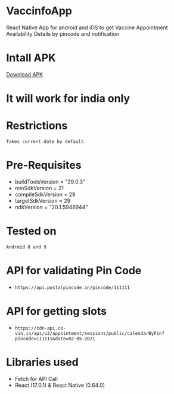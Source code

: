 # VaccinfoApp
React Native App for android and iOS to get Vaccine Appointment Availability Details by pincode and notification

# Intall APK
[Download APK](https://github.com/TheRakeshPurohit/VaccinfoApp/suites/2633287258/artifacts/57763049)
# It will work for india only

# Restrictions
    Takes current date by default.
# Pre-Requisites

 - buildToolsVersion = "29.0.3"
 - minSdkVersion = 21
 - compileSdkVersion = 29
 - targetSdkVersion = 29
 - ndkVersion = "20.1.5948944"

# Tested on
    Android 8 and 9

# API for validating Pin Code 
 - `https://api.postalpincode.in/pincode/111111`

# API for getting slots
 - `https://cdn-api.co-vin.in/api/v2/appointment/sessions/public/calendarByPin?pincode=111111&date=02-05-2021`

# Libraries used
 - Fetch for API Call
 - React (17.0.1) & React Native (0.64.0)